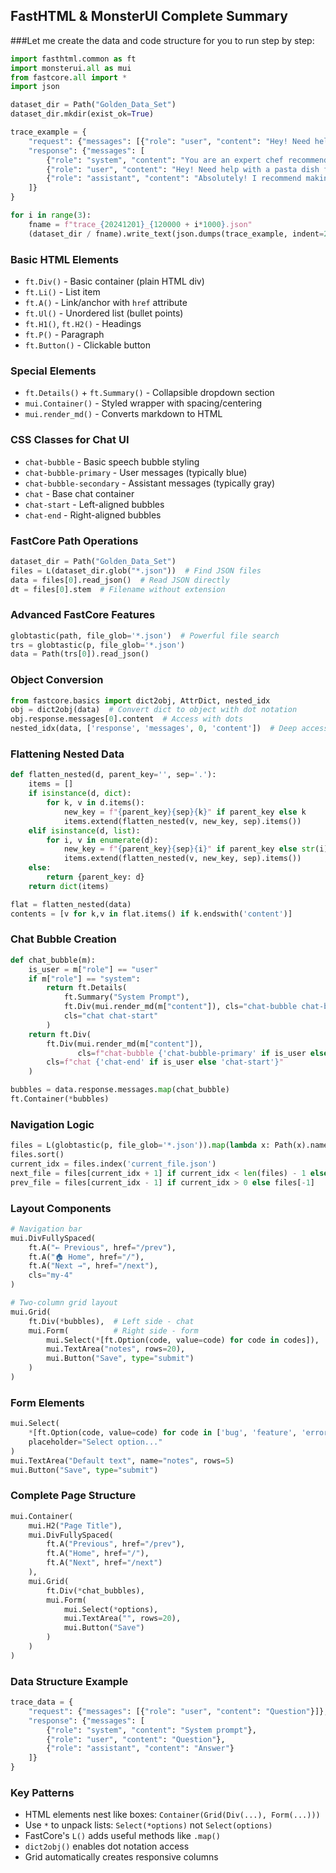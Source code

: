 ## FastHTML & MonsterUI Complete Summary

###Let me create the data and code structure for you to run step by step:

```python
import fasthtml.common as ft
import monsterui.all as mui
from fastcore.all import *
import json
```

```python
dataset_dir = Path("Golden_Data_Set")
dataset_dir.mkdir(exist_ok=True)
```

```python
trace_example = {
    "request": {"messages": [{"role": "user", "content": "Hey! Need help with a pasta dish for tonight's potluck dinner - something that takes about an hour to make and NO seafood please (allergies in the group). Any ideas?"}]},
    "response": {"messages": [
        {"role": "system", "content": "You are an expert chef recommending delicious and useful recipes. Present only one recipe at a time. If the user doesn't specify what ingredients they have available, assume only basic ingredients are available."},
        {"role": "user", "content": "Hey! Need help with a pasta dish for tonight's potluck dinner - something that takes about an hour to make and NO seafood please (allergies in the group). Any ideas?"},
        {"role": "assistant", "content": "Absolutely! I recommend making a creamy mushroom and spinach tortellini bake – flavorful, comforting, and perfect for sharing at a potluck."}
    ]}
}
```

```python
for i in range(3):
    fname = f"trace_{20241201}_{120000 + i*1000}.json"
    (dataset_dir / fname).write_text(json.dumps(trace_example, indent=2))
```




### Basic HTML Elements
- `ft.Div()` - Basic container (plain HTML div)
- `ft.Li()` - List item 
- `ft.A()` - Link/anchor with `href` attribute
- `ft.Ul()` - Unordered list (bullet points)
- `ft.H1()`, `ft.H2()` - Headings
- `ft.P()` - Paragraph
- `ft.Button()` - Clickable button

### Special Elements
- `ft.Details()` + `ft.Summary()` - Collapsible dropdown section
- `mui.Container()` - Styled wrapper with spacing/centering
- `mui.render_md()` - Converts markdown to HTML

### CSS Classes for Chat UI
- `chat-bubble` - Basic speech bubble styling
- `chat-bubble-primary` - User messages (typically blue)
- `chat-bubble-secondary` - Assistant messages (typically gray)
- `chat` - Base chat container
- `chat-start` - Left-aligned bubbles
- `chat-end` - Right-aligned bubbles

### FastCore Path Operations
```python
dataset_dir = Path("Golden_Data_Set")
files = L(dataset_dir.glob("*.json"))  # Find JSON files
data = files[0].read_json()  # Read JSON directly
dt = files[0].stem  # Filename without extension
```

### Advanced FastCore Features
```python
globtastic(path, file_glob='*.json')  # Powerful file search
trs = globtastic(p, file_glob='*.json')
data = Path(trs[0]).read_json()
```

### Object Conversion
```python
from fastcore.basics import dict2obj, AttrDict, nested_idx
obj = dict2obj(data)  # Convert dict to object with dot notation
obj.response.messages[0].content  # Access with dots
nested_idx(data, ['response', 'messages', 0, 'content'])  # Deep access
```

### Flattening Nested Data
```python
def flatten_nested(d, parent_key='', sep='.'):
    items = []
    if isinstance(d, dict):
        for k, v in d.items():
            new_key = f"{parent_key}{sep}{k}" if parent_key else k
            items.extend(flatten_nested(v, new_key, sep).items())
    elif isinstance(d, list):
        for i, v in enumerate(d):
            new_key = f"{parent_key}{sep}{i}" if parent_key else str(i)
            items.extend(flatten_nested(v, new_key, sep).items())
    else:
        return {parent_key: d}
    return dict(items)

flat = flatten_nested(data)
contents = [v for k,v in flat.items() if k.endswith('content')]
```

### Chat Bubble Creation
```python
def chat_bubble(m):
    is_user = m["role"] == "user"
    if m["role"] == "system":
        return ft.Details(
            ft.Summary("System Prompt"),
            ft.Div(mui.render_md(m["content"]), cls="chat-bubble chat-bubble-secondary"),
            cls="chat chat-start"
        )
    return ft.Div(
        ft.Div(mui.render_md(m["content"]), 
               cls=f"chat-bubble {'chat-bubble-primary' if is_user else 'chat-bubble-secondary'}"),
        cls=f"chat {'chat-end' if is_user else 'chat-start'}"
    )

bubbles = data.response.messages.map(chat_bubble)
ft.Container(*bubbles)
```

### Navigation Logic
```python
files = L(globtastic(p, file_glob='*.json')).map(lambda x: Path(x).name)
files.sort()
current_idx = files.index('current_file.json')
next_file = files[current_idx + 1] if current_idx < len(files) - 1 else files[0]
prev_file = files[current_idx - 1] if current_idx > 0 else files[-1]
```

### Layout Components
```python
# Navigation bar
mui.DivFullySpaced(
    ft.A("← Previous", href="/prev"),
    ft.A("🏠 Home", href="/"),
    ft.A("Next →", href="/next"),
    cls="my-4"
)

# Two-column grid layout
mui.Grid(
    ft.Div(*bubbles),  # Left side - chat
    mui.Form(          # Right side - form
        mui.Select(*[ft.Option(code, value=code) for code in codes]),
        mui.TextArea("notes", rows=20),
        mui.Button("Save", type="submit")
    )
)
```

### Form Elements
```python
mui.Select(
    *[ft.Option(code, value=code) for code in ['bug', 'feature', 'error']],
    placeholder="Select option..."
)
mui.TextArea("Default text", name="notes", rows=5)
mui.Button("Save", type="submit")
```

### Complete Page Structure
```python
mui.Container(
    mui.H2("Page Title"),
    mui.DivFullySpaced(
        ft.A("Previous", href="/prev"),
        ft.A("Home", href="/"),
        ft.A("Next", href="/next")
    ),
    mui.Grid(
        ft.Div(*chat_bubbles),
        mui.Form(
            mui.Select(*options),
            mui.TextArea("", rows=20),
            mui.Button("Save")
        )
    )
)
```

### Data Structure Example
```python
trace_data = {
    "request": {"messages": [{"role": "user", "content": "Question"}]},
    "response": {"messages": [
        {"role": "system", "content": "System prompt"},
        {"role": "user", "content": "Question"},
        {"role": "assistant", "content": "Answer"}
    ]}
}
```

### Key Patterns
- HTML elements nest like boxes: `Container(Grid(Div(...), Form(...)))`
- Use `*` to unpack lists: `Select(*options)` not `Select(options)`
- FastCore's `L()` adds useful methods like `.map()`
- `dict2obj()` enables dot notation access
- Grid automatically creates responsive columns

